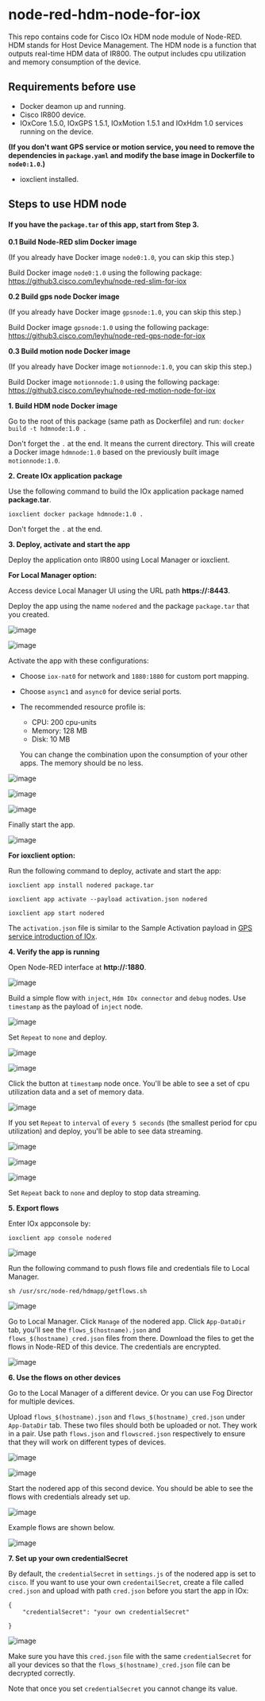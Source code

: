 # node-red-hdm-node-for-iox

This repo contains code for Cisco IOx HDM node module of Node-RED. HDM stands for Host Device Management. The HDM node is a function that outputs real-time HDM data of IR800. The output includes cpu utilization and memory consumption of the device.

## Requirements before use

- Docker deamon up and running.
- Cisco IR800 device.
- IOxCore 1.5.0, IOxGPS 1.5.1, IOxMotion 1.5.1 and IOxHdm 1.0 services running on the device.

**(If you don't want GPS service or motion service, you need to remove the dependencies in `package.yaml` and modify the base image in Dockerfile to `node0:1.0`.)**

- ioxclient installed.

## Steps to use HDM node

#### If you have the `package.tar` of this app, start from Step 3.

**0.1 Build Node-RED slim Docker image**

(If you already have Docker image `node0:1.0`, you can skip this step.)

Build Docker image `node0:1.0` using the following package:
https://github3.cisco.com/leyhu/node-red-slim-for-iox

**0.2 Build gps node Docker image**

(If you already have Docker image `gpsnode:1.0`, you can skip this step.)

Build Docker image `gpsnode:1.0` using the following package:
https://github3.cisco.com/leyhu/node-red-gps-node-for-iox

**0.3 Build motion node Docker image**

(If you already have Docker image `motionnode:1.0`, you can skip this step.)

Build Docker image `motionnode:1.0` using the following package:
https://github3.cisco.com/leyhu/node-red-motion-node-for-iox

**1. Build HDM node Docker image**

Go to the root of this package (same path as Dockerfile) and run:
`docker build -t hdmnode:1.0 .`

Don't forget the `.` at the end. It means the current directory.
This will create a Docker image `hdmnode:1.0` based on the previously built image `motionnode:1.0`.

**2. Create IOx application package**

Use the following command to build the IOx application package named **package.tar**.

`ioxclient docker package hdmnode:1.0 .`

Don't forget the `.` at the end.

**3. Deploy, activate and start the app**

Deploy the application onto IR800 using Local Manager or ioxclient.

**For Local Manager option:**

Access device Local Manager UI using the URL path **https://:8443**.

Deploy the app using the name `nodered` and the package `package.tar` that you created.

![image](https://github3.cisco.com/storage/user/6479/files/825b5ae6-f245-11e8-94d2-45da3da354e8)

![image](https://github3.cisco.com/storage/user/6479/files/8b7cbdb8-f245-11e8-9e56-b106cbd22965)

Activate the app with these configurations:
- Choose `iox-nat0` for network and `1880:1880` for custom port mapping.
- Choose `async1` and `async0` for device serial ports.
- The recommended resource profile is:
  - CPU: 200 cpu-units
  - Memory: 128 MB
  - Disk: 10 MB

  You can change the combination upon the consumption of your other apps. The memory should be no less.

![image](https://github3.cisco.com/storage/user/6479/files/93de2014-f245-11e8-9307-364e6355722b)

![image](https://github3.cisco.com/storage/user/6479/files/a0e3482a-f245-11e8-91a2-d80ce111dff2)

![image](https://github3.cisco.com/storage/user/6479/files/aa38a078-f245-11e8-84f3-d86a0b2c64f1)

Finally start the app.

![image](https://github3.cisco.com/storage/user/6479/files/b9ab5104-f245-11e8-93c0-460286a01b2c)

**For ioxclient option:**

Run the following command to deploy, activate and start the app:

`ioxclient app install nodered package.tar`

`ioxclient app activate --payload activation.json nodered`

`ioxclient app start nodered`

The `activation.json` file is similar to the Sample Activation payload in [GPS service introduction of IOx](https://developer.cisco.com/docs/iox/#!how-to-install-gps-service/how-to-install-gps-service).

**4. Verify the app is running**

Open Node-RED interface at **http://:1880**.

![image](https://github3.cisco.com/storage/user/6479/files/5c77fb08-f246-11e8-92ca-d6ac1b69afc0)

Build a simple flow with `inject`, `Hdm IOx connector` and `debug` nodes. Use `timestamp` as the payload of `inject` node.

![image](https://github3.cisco.com/storage/user/6479/files/ca71e324-01f2-11e9-93fa-de4043901a41)

Set `Repeat` to `none` and deploy.

![image](https://github3.cisco.com/storage/user/6479/files/eea21930-01f2-11e9-8e1c-2d8f3cc9a607)

![image](https://github3.cisco.com/storage/user/6479/files/20a55532-01f3-11e9-9d95-69e8bd8d1ba6)

Click the button at `timestamp` node once. You'll be able to see a set of cpu utilization data and a set of memory data.

![image](https://github3.cisco.com/storage/user/6479/files/606b9ba4-01f3-11e9-8fc0-e2aef731290e)

If you set `Repeat` to `interval` of `every 5 seconds` (the smallest period for cpu utilization) and deploy, you'll be able to see data streaming.

![image](https://github3.cisco.com/storage/user/6479/files/c0518ffe-01ff-11e9-9a2b-a8f4b008f95e)

![image](https://github3.cisco.com/storage/user/6479/files/6f6c871e-0200-11e9-8b36-000877bb9e1b)

![image](https://github3.cisco.com/storage/user/6479/files/3734a264-0200-11e9-8101-f1b1b56136e0)

Set `Repeat` back to `none` and deploy to stop data streaming.

**5. Export flows**

Enter IOx appconsole by:

`ioxclient app console nodered`

![image](https://github3.cisco.com/storage/user/6479/files/bde61b1e-f24a-11e8-8c4c-cee588295e0e)

Run the following command to push flows file and credentials file to Local Manager.

`sh /usr/src/node-red/hdmapp/getflows.sh`

![image](https://github3.cisco.com/storage/user/6479/files/0d8edb4c-020e-11e9-8d61-b433b4f78524)

Go to Local Manager. Click `Manage` of the nodered app. Click `App-DataDir` tab, you'll see the `flows_$(hostname).json` and `flows_$(hostname)_cred.json` files from there. Download the files to get the flows in Node-RED of this device. The credentials are encrypted.

![image](https://github3.cisco.com/storage/user/6479/files/448b8bea-f24b-11e8-9f94-c9c5b9d7f08a)

**6. Use the flows on other devices**

Go to the Local Manager of a different device. Or you can use Fog Director for multiple devices.

Upload `flows_$(hostname).json` and `flows_$(hostname)_cred.json` under `App-DataDir` tab. These two files should both be uploaded or not. They work in a pair. Use path `flows.json` and `flowscred.json` respectively to ensure that they will work on different types of devices.

![image](https://github3.cisco.com/storage/user/6479/files/44740550-f24c-11e8-9915-b7bdca4dc042)

![image](https://github3.cisco.com/storage/user/6479/files/7929e436-f24c-11e8-9a19-ecbac5963a59)

Start the nodered app of this second device. You should be able to see the flows with credentials already set up.

![image](https://github3.cisco.com/storage/user/6479/files/af21ddb4-f24c-11e8-8f0d-a54f291dc34f)

Example flows are shown below.

![image](https://github3.cisco.com/storage/user/6479/files/9bdd4cec-0201-11e9-8cff-cc04b5313108)

**7. Set up your own credentialSecret**

By default, the `credentialSecret` in `settings.js` of the nodered app is set to `cisco`. If you want to use your own `credentailSecret`, create a file called `cred.json` and upload with path `cred.json` before you start the app in IOx:

```
{
	"credentialSecret": "your own credentialSecret"

}
```

![image](https://github3.cisco.com/storage/user/6479/files/1b737472-f24e-11e8-8033-6c15efb1e9dd)

Make sure you have this `cred.json` file with the same `credentialSecret` for all your devices so that the `flows_$(hostname)_cred.json` file can be decrypted correctly.

Note that once you set `credentialSecret` you cannot change its value.
